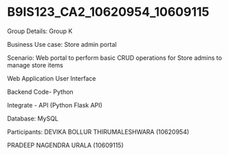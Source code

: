 # B9IS123_CA2_10620954_10609115

Group Details: Group K

Business Use case: Store admin portal

Scenario: Web portal to perform basic CRUD operations for Store admins to manage store items

Web Application User Interface

Backend Code- Python

Integrate - API (Python Flask API)

Database: MySQL

Participants:
DEVIKA BOLLUR THIRUMALESHWARA (10620954)

PRADEEP NAGENDRA URALA (10609115)
